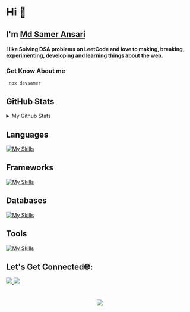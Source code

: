 
<h1>Hi 👋</h1>
<h2> I'm <a href="https://www.linkedin.com/in/mrsamirr/" target="_blank"> Md Samer Ansari </a></h2>

<h4 >
  I like Solving DSA problems on LeetCode  and love to making, breaking, experimenting, developing and learning things about
  the web.
</h4>
<h3>
Get Know About me 
</h3>

```
 npx devsamer
```

<h2>GitHub Stats</h2>
<details>
<summary> 
My Github Stats
</summary>

![Samer's Github Stats](https://github-readme-stats.vercel.app/api?username=mrsamirr&show_icons=true&show=reviews,prs_merged,prs_merged_percentage&theme=dark)


</details>



<h2>Languages</h2>

[![My Skills](https://skillicons.dev/icons?i=c,cpp,java,js,ts,bash,python)](https://skillicons.dev)

<h2>Frameworks</h2>
  
[![My Skills](https://skillicons.dev/icons?i=nextjs,cloudflare,express,react,tailwindcss,nodejs)](https://skillicons.dev)

<h2>Databases</h2>
  
[![My Skills](https://skillicons.dev/icons?i=mongo,postgres,prisma)](https://skillicons.dev)

<h2>Tools</h2>
 
[![My Skills](https://skillicons.dev/icons?i=neovim,git,npm,vercel,linux)](https://skillicons.dev)



<h2>Let's Get Connected🌐: </h2>
  <a href="https://www.linkedin.com/in/mrsamirr/" target="_blank">
    <img src="https://skillicons.dev/icons?i=linkedin" />
  </a>
   <a href="https://twitter.com/iamsamirr_" target="_blank">
    <img src="https://skillicons.dev/icons?i=twitter" />
    </a>
    
<h1 align=center>

  [![](https://visitcount.itsvg.in/api?id=Mrsamirr&label=Stalkers%20%F0%9F%91%80&color=12&icon=0&pretty=true)](https://visitcount.itsvg.in)




